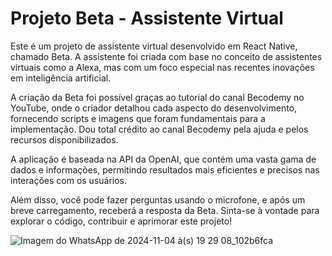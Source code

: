 # Projeto Beta - Assistente Virtual

Este é um projeto de assistente virtual desenvolvido em React Native, chamado Beta. A assistente foi criada com base no conceito de assistentes virtuais como a Alexa, mas com um foco especial nas recentes inovações em inteligência artificial.

A criação da Beta foi possível graças ao tutorial do canal Becodemy no YouTube, onde o criador detalhou cada aspecto do desenvolvimento, fornecendo scripts e imagens que foram fundamentais para a implementação. Dou total crédito ao canal Becodemy pela ajuda e pelos recursos disponibilizados.

A aplicação é baseada na API da OpenAI, que contém uma vasta gama de dados e informações, permitindo resultados mais eficientes e precisos nas interações com os usuários.

Além disso, você pode fazer perguntas usando o microfone, e após um breve carregamento, receberá a resposta da Beta. Sinta-se à vontade para explorar o código, contribuir e aprimorar este projeto!

![Imagem do WhatsApp de 2024-11-04 à(s) 19 29 08_102b6fca](https://github.com/user-attachments/assets/a2152cde-9734-4868-b03e-3ccf82b9c4d3)



